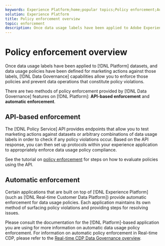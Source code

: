 ```yaml
---
keywords: Experience Platform;home;popular topics;Policy enforcement;Automatic enforcement;API-based enforcement;data governance
solution: Experience Platform
title: Policy enforcement overview
topic: enforcement
description: Once data usage labels have been applied to Adobe Experience Platform datasets, and data usage policies have been defined for marketing actions against those labels, Data Governance capabilities allow you to enforce those policies and prevent data operations that constitute policy violations. There are two methods of policy enforcement provided by Data Governance features on Platform, API-based enforcement and automatic enforcement.
---
```


# Policy enforcement overview

Once data usage labels have been applied to [!DNL Platform] datasets, and data usage policies have been defined for marketing actions against those labels, [!DNL Data Governance] capabilities allow you to enforce those policies and prevent data operations that constitute policy violations.

There are two methods of policy enforcement provided by [!DNL Data Governance] features on [!DNL Platform]: **API-based enforcement** and **automatic enforcement**.

## API-based enforcement

The [!DNL Policy Service] API provides endpoints that allow you to test marketing actions against datasets or arbitrary combinations of data usage labels in order to check if any policy violations occur. Based on the API response, you can then set up protocols within your experience application to appropriately enforce data usage policy compliance.

See the tutorial on [policy enforcement](api-enforcement.md) for steps on how to evaluate policies using the API.

## Automatic enforcement

Certain applications that are built on top of [!DNL Experience Platform] (such as [!DNL Real-time Customer Data Platform]) provide automatic enforcement for data usage policies. Each application maintains its own method of surfacing policy violations and providing steps for resolving issues. 

Please consult the documentation for the [!DNL Platform]-based application you are using for more information on automatic data usage policy enforcement. For information on automatic policy enforcement in Real-time CDP, please refer to the [Real-time CDP Data Governance overview](../../rtcdp/privacy/data-governance-overview.md#enforce-data-usage-compliance).